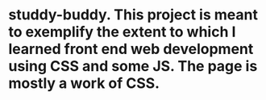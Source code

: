 # studdy-buddy. This project is meant to exemplify the extent to which I learned front end web development using CSS and some JS. The page is mostly a work of CSS. 
